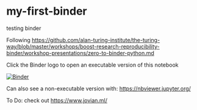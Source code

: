 # my-first-binder

testing binder

Following https://github.com/alan-turing-institute/the-turing-way/blob/master/workshops/boost-research-reproducibility-binder/workshop-presentations/zero-to-binder-python.md


Click the Binder logo to open an executable version of this notebook

[![Binder](https://mybinder.org/badge_logo.svg)](https://mybinder.org/v2/gh/schillere/my-first-binder/master)



Can also see a non-executable version with: https://nbviewer.jupyter.org/

To Do: check out https://www.jovian.ml/
